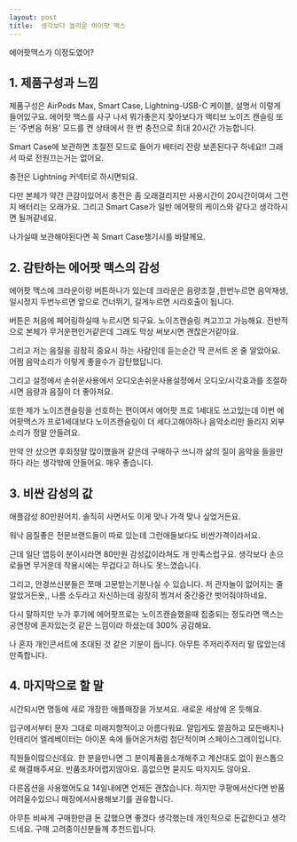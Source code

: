 ```yaml
---
layout: post
title:  생각보다 놀라운 아이팟 맥스
---
```


에어팟맥스가 이정도였어?



<h2>1. 제품구성과 느낌</h2>
제품구성은 AirPods Max, Smart Case, Lightning-USB-C 케이블, 설명서 이렇게 들어있구요.
에어팟 맥스를 사구 나서 뭐가좋은지 찾아보다가 액티브 노이즈 캔슬링 또는 ‘주변음 허용’ 모드를 켠 상태에서 한 번 충전으로 최대 20시간 가능합니다.

Smart Case에 보관하면 초절전 모드로 들어가 배터리 잔량 보존된다구 하네요!! 그래서 따로 전원끄는거는 없어요.

충전은 Lightning 커넥터로 하시면되요.

다만 본체가 약간 큰감이있어서 충전은 좀 오래걸리지만 사용시간이 20시간이여서 그런지 배터리는 오래가요.
그리고 Smart Case가 일반 에어팟의 케이스와 같다고 생각하시면 될꺼같네요.

나가실때 보관해야된다면 꼭 Smart Case챙기시를 바랄께요.



<h2>2. 감탄하는 에어팟 맥스의 감성</h2>
에어팟 맥스에 크라운이랑 버튼하나가 있는데 크라운은 음량조절 ,한번누르면 음악재생, 일시정지 두번누르면 앞으로 건너뛰기, 길게누르면 시리호출이 됩니다.

버튼은 처음에 페어링하실때 누르시면 되구요. 노이즈캔슬링 켜고끄고 가능해요.
전반적으로 본체가 무거운편인거같은데 그래도 막상 써보시면 괜찮은거같아요.

그리고 저는 음질을 굉장히 중요시 하는 사람인데 듣는순간 딱 콘서트 온 줄 알았아요.
어쩜 음악소리가 이렇게 좋을수가 감탄했답니다.

그리고 설정에서 손쉬운사용에서 오디오손쉬운사용설정에서 오디오/시각효과를 조절하시면 음량과 음질이 더 좋아져요.

또한 제가 노이즈캔슬링을 선호하는 편이여서 에어팟 프로 1세대도 쓰고있는데 이번 에어팟맥스가 프로1세대보다 노이즈캔슬링이 더 세다고해야하나 음악소리만 들리지 외부소리가 정말 안들려요.

만약 안 샀으면 후회정말 많이했을꺼 같은데 구매하구 쓰니까 삶의 질이 음악을 들을만하다 라는 생각밖에 안들어요. 
매우 좋습니다.



<h2>3. 비싼 감성의 값</h2>
애플감성 80만원어치.
솔직히 사면서도 이게 맞나 가격 맞나 싶었거든요.

워낙 음질좋은 전문브랜드들이 따로 있는데 그런애들보다도 비싼가격이라서요.

근데 일단 앱등이 분이시라면 80만원 감성값이라쳐도 개 만족스럽구요. 
생각보다 손으로들면 무거운데 착용시에는 무겁다고 하나도 못느꼈습니다.

그리고, 안경쓰신분들은 쪼매 고문받는기분나실 수 있습니다. 
저 관자놀이 없어지는 줄 알았거든욧,, 나름 소두라고 자신하는데 굉장히 찡겨서 중간중간 벗어줘야하네요.

다시 말하지만 누가 후기에 에어팟프로는 노이즈캔슬했을때 집중되는 정도라면 맥스는 공연장에 혼자있는것 같은 느낌이라 하셨는데 300% 공감해요.

나 혼자 개인콘서트에 초대된 것 같은 기분이 듭니다.
아무튼 주저리주저리 말 많았는데 만족합니다.



<h2>4. 마지막으로 할 말</h2>
시간되시면 명동에 새로 개장한 애플매장을 가보셔요.
새로운 세상에 온 듯해요. 

입구에서부터 문자 그대로 미래지향적이고 아름다워요. 얄밉게도 깔끔하고 모든배치나 인테리어 엘레베이터는 아이폰 속에 들어온거처럼 첨단적이며 스페이스그레이입니다. 

직원들이많으신데요. 한 분을만나면 그 분이제품을소개해주고 계산대도 없이 원스톱으로 해결해주셔요. 
반품조차어렵지않아요. 흠없으면 묻지도 따지지도 않아요. 

다른옵션을 사용했어도요 14일내에면 언제든 괜찮습니다. 
하지만 쿠팡에서산다면 반품어려울수있으니 매장에서사용해보기를 권유합니다.

아무튼 비싸게 구매한만큼 돈 값했으면 좋겠다 생각했는데 개인적으로 돈값한다고 생각드네요.
구매 고려중이신분들께 추천드립니다.